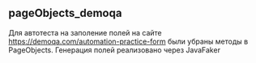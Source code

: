 ## pageObjects_demoqa

Для автотеста на заполение полей на сайте https://demoqa.com/automation-practice-form были убраны методы в PageObjects.
Генерация полей реализовано через JavaFaker

